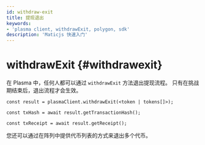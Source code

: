 ```yaml
---
id: withdraw-exit
title: 提现退出
keywords:
- 'plasma client, withdrawExit, polygon, sdk'
description: 'Maticjs 快速入门'
---
```


# withdrawExit {#withdrawexit}

在 Plasma 中，任何人都可以通过 `withdrawExit` 方法退出提现流程。 只有在挑战期结束后，退出流程才会生效。

```
const result = plasmaClient.withdrawExit(<token | tokens[]>);

const txHash = await result.getTransactionHash();

const txReceipt = await result.getReceipt();

```

您还可以通过在阵列中提供代币列表的方式来退出多个代币。
